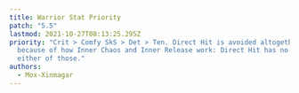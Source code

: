 ```yaml
---
title: Warrior Stat Priority
patch: "5.5"
lastmod: 2021-10-27T08:13:25.295Z
priority: "Crit > Comfy SkS > Det > Ten. Direct Hit is avoided altogether
  because of how Inner Chaos and Inner Release work: Direct Hit has no effect in
  either of those."
authors:
  - Mox-Xinmagar
---
```

